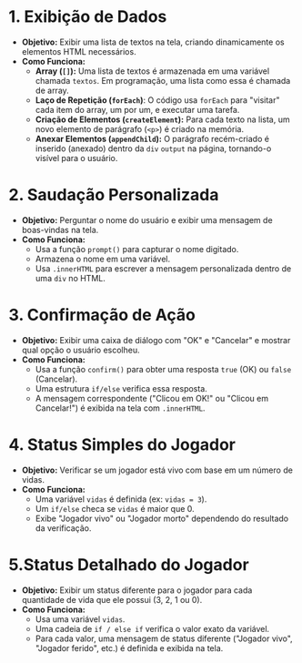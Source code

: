 # **1. Exibição de Dados**
* **Objetivo:** Exibir uma lista de textos na tela, criando dinamicamente os elementos HTML necessários.
* **Como Funciona:**
  * **Array (`[]`):** Uma lista de textos é armazenada em uma variável chamada `textos`. Em programação, uma lista como essa é chamada de array.
  * **Laço de Repetição (`forEach`)**: O código usa `forEach` para "visitar" cada item do array, um por um, e executar uma tarefa.
  * **Criação de Elementos (`createElement`):** Para cada texto na lista, um novo elemento de parágrafo (`<p>`) é criado na memória.
  * **Anexar Elementos (`appendChild`):** O parágrafo recém-criado é inserido (anexado) dentro da `div` `output` na página, tornando-o visível para o usuário.

# **2. Saudação Personalizada**
* **Objetivo:** Perguntar o nome do usuário e exibir uma mensagem de boas-vindas na tela.
* **Como Funciona:**
  * Usa a função `prompt()` para capturar o nome digitado.
  * Armazena o nome em uma variável.
  * Usa `.innerHTML` para escrever a mensagem personalizada dentro de uma `div` no HTML.
    
# **3. Confirmação de Ação**
* **Objetivo:** Exibir uma caixa de diálogo com "OK" e "Cancelar" e mostrar qual opção o usuário escolheu.
* **Como Funciona:**
  * Usa a função `confirm()` para obter uma resposta `true` (OK) ou `false` (Cancelar).
  * Uma estrutura `if/else` verifica essa resposta.
  * A mensagem correspondente ("Clicou em OK!" ou "Clicou em Cancelar!") é exibida na tela com `.innerHTML`.

# **4. Status Simples do Jogador**
* **Objetivo:** Verificar se um jogador está vivo com base em um número de vidas.
* **Como Funciona:**
  * Uma variável `vidas` é definida (ex: `vidas = 3`).
  * Um `if/else` checa se `vidas` é maior que 0.
  * Exibe "Jogador vivo" ou "Jogador morto" dependendo do resultado da verificação.

# **5.Status Detalhado do Jogador**
* **Objetivo:** Exibir um status diferente para o jogador para cada quantidade de vida que ele possui (3, 2, 1 ou 0).
* **Como Funciona:**
  * Usa uma variável `vidas`.
  * Uma cadeia de `if / else if` verifica o valor exato da variável.
  * Para cada valor, uma mensagem de status diferente ("Jogador vivo", "Jogador ferido", etc.) é definida e exibida na tela.

